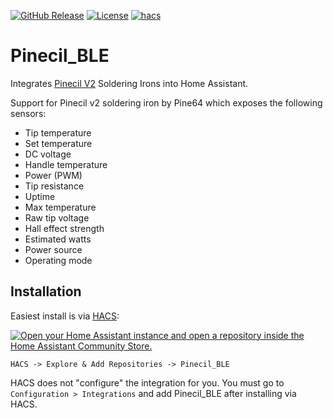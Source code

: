 
[![GitHub Release](https://img.shields.io/github/release/t3chguy/pinecil_ble.svg?style=flat-square)](https://github.com/t3chguy/pinecil_ble/releases)
[![License](https://img.shields.io/github/license/t3chguy/pinecil_ble.svg?style=flat-square)](LICENSE)
[![hacs](https://img.shields.io/badge/HACS-default-orange.svg?style=flat-square)](https://hacs.xyz)


# Pinecil_BLE
Integrates [Pinecil V2](https://pine64.com/product/pinecil-smart-mini-portable-soldering-iron/) Soldering Irons into Home Assistant.

Support for Pinecil v2 soldering iron by Pine64 which exposes the following sensors:
  - Tip temperature
  - Set temperature
  - DC voltage
  - Handle temperature
  - Power (PWM)
  - Tip resistance
  - Uptime
  - Max temperature
  - Raw tip voltage
  - Hall effect strength
  - Estimated watts
  - Power source
  - Operating mode

## Installation

Easiest install is via [HACS](https://hacs.xyz/):

[![Open your Home Assistant instance and open a repository inside the Home Assistant Community Store.](https://my.home-assistant.io/badges/hacs_repository.svg)](https://my.home-assistant.io/redirect/hacs_repository/?owner=t3chguy&repository=pinecil_ble&category=integration)

`HACS -> Explore & Add Repositories -> Pinecil_BLE`

HACS does not "configure" the integration for you. You must go to `Configuration > Integrations` and add Pinecil_BLE after installing via HACS.
